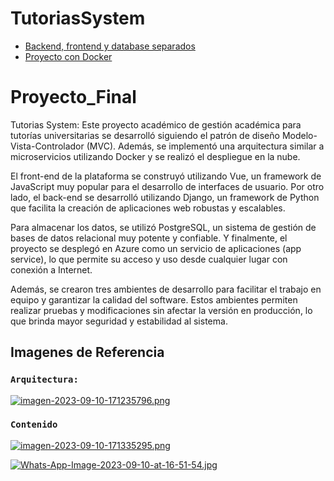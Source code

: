 # TutoriasSystem

- [Backend, frontend y database separados](https://github.com/jahirxtrap/TutoriasSystemNube)
- [Proyecto con Docker](https://github.com/Davloz/TutoriasSystem)

# Proyecto_Final
Tutorias System: Este proyecto académico de gestión académica para tutorías universitarias se desarrolló siguiendo el patrón de diseño Modelo-Vista-Controlador (MVC). Además, se implementó una arquitectura similar a microservicios utilizando Docker y se realizó el despliegue en la nube. <br>

El front-end de la plataforma se construyó utilizando Vue, un framework de JavaScript muy popular para el desarrollo de interfaces de usuario. Por otro lado, el back-end se desarrolló utilizando Django, un framework de Python que facilita la creación de aplicaciones web robustas y escalables. <br>

Para almacenar los datos, se utilizó PostgreSQL, un sistema de gestión de bases de datos relacional muy potente y confiable. Y finalmente, el proyecto se desplegó en Azure como un servicio de aplicaciones (app service), lo que permite su acceso y uso desde cualquier lugar con conexión a Internet. <br>

Además, se crearon tres ambientes de desarrollo para facilitar el trabajo en equipo y garantizar la calidad del software. Estos ambientes permiten realizar pruebas y modificaciones sin afectar la versión en producción, lo que brinda mayor seguridad y estabilidad al sistema. <br>

## Imagenes de Referencia

### `Arquitectura:`
[![imagen-2023-09-10-171235796.png](https://i.postimg.cc/WbDgGvcG/imagen-2023-09-10-171235796.png)](https://postimg.cc/MvSnwgTH)

### `Contenido`
[![imagen-2023-09-10-171335295.png](https://i.postimg.cc/XJkqKss6/imagen-2023-09-10-171335295.png)](https://postimg.cc/sQ13s4FT)

[![Whats-App-Image-2023-09-10-at-16-51-54.jpg](https://i.postimg.cc/RV63yLFK/Whats-App-Image-2023-09-10-at-16-51-54.jpg)](https://postimg.cc/3dhJDp2x)

